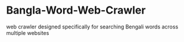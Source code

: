 # Bangla-Word-Web-Crawler
web crawler designed specifically for searching Bengali words across multiple websites

